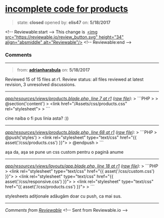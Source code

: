 # [incomplete code for products](https://github.com/adrianharabula/condr/pull/94)

> state: **closed** opened by: **elis47** on: **5/18/2017**



&lt;!-- Reviewable:start --&gt;
This change is [&lt;img src&#x3D;&quot;https://reviewable.io/review_button.svg&quot; height&#x3D;&quot;34&quot; align&#x3D;&quot;absmiddle&quot; alt&#x3D;&quot;Reviewable&quot;/&gt;](https://reviewable.io/reviews/adrianharabula/condr/94)
&lt;!-- Reviewable:end --&gt;


### Comments

---
> from: [**adrianharabula**](https://github.com/adrianharabula/condr/pull/94#issuecomment-302528310) on: **5/18/2017**





Reviewed 15 of 15 files at r1.
Review status: all files reviewed at latest revision, 3 unresolved discussions.

---

*[app/resources/views/products.blade.php, line 7 at r1](https://reviewable.io:443/reviews/adrianharabula/condr/94#-KkSAwAcqADa5dYEq4Z9:-KkSAwAcqADa5dYEq4ZA:b-jexcxe) ([raw file](https://github.com/adrianharabula/condr/blob/98360f46d460f7dba0533b6e35a6217d2518616f/app/resources/views/products.blade.php#L7)):*
&gt; &#x60;&#x60;&#x60;PHP
&gt; 
&gt; @section(&#x27;content&#x27;)
&gt; &lt;link href&#x3D;&quot;/Assets/css/products.css&quot; rel&#x3D;&quot;stylesheet&quot;&gt;
&gt; &#x60;&#x60;&#x60;

cine naiba o fi pus linia asta? :))

---

*[app/resources/views/products.blade.php, line 68 at r1](https://reviewable.io:443/reviews/adrianharabula/condr/94#-KkSAizkASaafxvNancE:-KkSAizl-upfccQLE7ub:bwi5k2y) ([raw file](https://github.com/adrianharabula/condr/blob/cf564bf3b9981a855f3894df68f97ea2687fea79/app/resources/views/products.blade.php#L68)):*
&gt; &#x60;&#x60;&#x60;PHP
&gt; @push(&#x27;styles&#x27;)
&gt; &lt;link rel&#x3D;&quot;stylesheet&quot; type&#x3D;&quot;text/css&quot; href&#x3D;&quot;{{ asset(&#x27;/css/products.css&#x27;) }}&quot;&gt;
&gt; @endpush
&gt; &#x60;&#x60;&#x60;

aşa da, aşa se pune un css custom pentru o pagină anume

---

*[app/resources/views/layouts/app.blade.php, line 18 at r1](https://reviewable.io:443/reviews/adrianharabula/condr/94#-KkSAZEGgSw_mHyOkMPA:-KkSAZEGgSw_mHyOkMPB:b228hjx) ([raw file](https://github.com/adrianharabula/condr/blob/cf564bf3b9981a855f3894df68f97ea2687fea79/app/resources/views/layouts/app.blade.php#L18)):*
&gt; &#x60;&#x60;&#x60;PHP
&gt;     &lt;link rel&#x3D;&quot;stylesheet&quot; type&#x3D;&quot;text/css&quot; href&#x3D;&quot;{{ asset(&#x27;/css/custom.css&#x27;) }}&quot;&gt;
&gt;     &lt;link rel&#x3D;&quot;stylesheet&quot; type&#x3D;&quot;text/css&quot; href&#x3D;&quot;{{ asset(&#x27;/css/responsive.css&#x27;) }}&quot;&gt;
&gt;     &lt;link rel&#x3D;&quot;stylesheet&quot; type&#x3D;&quot;text/css&quot; href&#x3D;&quot;{{ asset(&#x27;/css/products.css&#x27;) }}&quot;&gt;
&gt; &#x60;&#x60;&#x60;

stylesheets adiţionale adăugăm doar cu push, ca mai sus.

---


*Comments from [Reviewable](https://reviewable.io:443/reviews/adrianharabula/condr/94)*
&lt;!-- Sent from Reviewable.io --&gt;

